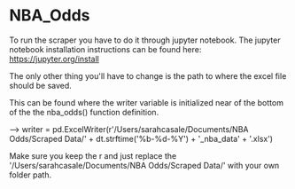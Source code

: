 # NBA_Odds

To run the scraper you have to do it through jupyter notebook.
The jupyter notebook installation instructions can be found here: https://jupyter.org/install

The only other thing you'll have to change is the path to where the excel file should be saved.

This can be found where the writer variable is initialized near of the bottom of the the nba_odds() function definition.

--> writer = pd.ExcelWriter(r'/Users/sarahcasale/Documents/NBA Odds/Scraped Data/' + dt.strftime('%b-%d-%Y') + '_nba_data' + '.xlsx')

Make sure you keep the r and just replace the '/Users/sarahcasale/Documents/NBA Odds/Scraped Data/' with your own folder path. 
